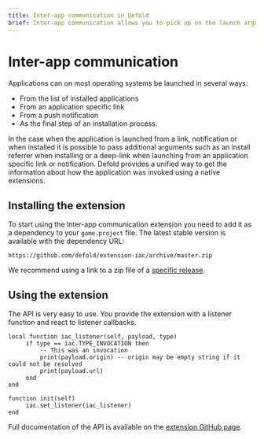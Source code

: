 ```yaml
---
title: Inter-app communication in Defold
brief: Inter-app communication allows you to pick up on the launch arguments used when starting your application. This manual explains Defold's API available for this functionality.
---
```


# Inter-app communication

Applications can on most operating systems be launched in several ways:

* From the list of installed applications
* From an application specific link
* From a push notification
* As the final step of an installation process.

In the case when the application is launched from a link, notification or when installed it is possible to pass additional arguments such as an install referrer when installing or a deep-link when launching from an application specific link or notification. Defold provides a unified way to get the information about how the application was invoked using a native extensions.

## Installing the extension

To start using the Inter-app communication extension you need to add it as a dependency to your `game.project` file. The latest stable version is available with the dependency URL:
```
https://github.com/defold/extension-iac/archive/master.zip
```

We recommend using a link to a zip file of a [specific release](https://github.com/defold/extension-iac/releases).

## Using the extension

The API is very easy to use. You provide the extension with a listener function and react to listener callbacks.

```
local function iac_listener(self, payload, type)
     if type == iac.TYPE_INVOCATION then
         -- This was an invocation
         print(payload.origin) -- origin may be empty string if it could not be resolved
         print(payload.url)
     end
end

function init(self)
     iac.set_listener(iac_listener)
end
```

Full documentation of the API is available on the [extension GitHub page](https://defold.github.io/extension-iac/).
